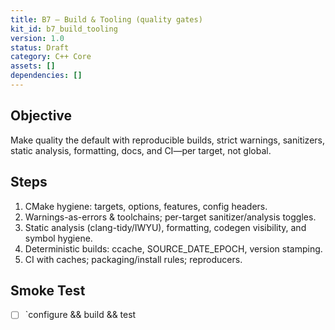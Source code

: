 ```yaml
---
title: B7 — Build & Tooling (quality gates)
kit_id: b7_build_tooling
version: 1.0
status: Draft
category: C++ Core
assets: []
dependencies: []
---
```


## Objective
Make quality the default with reproducible builds, strict warnings, sanitizers, static analysis, formatting, docs, and CI—per target, not global.

## Steps
1) CMake hygiene: targets, options, features, config headers.
2) Warnings-as-errors & toolchains; per-target sanitizer/analysis toggles.
3) Static analysis (clang-tidy/IWYU), formatting, codegen visibility, and symbol hygiene.
4) Deterministic builds: ccache, SOURCE_DATE_EPOCH, version stamping.
5) CI with caches; packaging/install rules; reproducers.

## Smoke Test
- [ ] `configure && build && test
